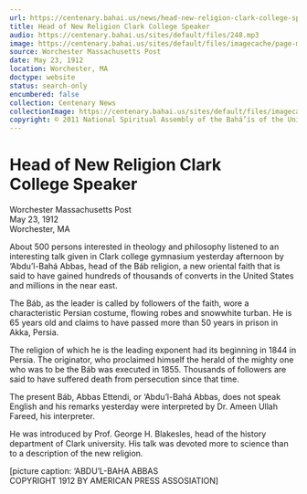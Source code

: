 ```yaml
---
url: https://centenary.bahai.us/news/head-new-religion-clark-college-speaker-0
title: Head of New Religion Clark College Speaker
audio: https://centenary.bahai.us/sites/default/files/248.mp3
image: https://centenary.bahai.us/sites/default/files/imagecache/page-main-image/images/press_clippings/05-24-1912%20Worchester%20Mass%20Post%20Head%20of%20New%20Religion%20Clark%20College%20Speaker.png
source: Worchester Massachusetts Post
date: May 23, 1912
location: Worchester, MA
doctype: website
status: search-only
encumbered: false
collection: Centenary News
collectionImage: https://centenary.bahai.us/sites/default/files/imagecache/theme-image/main_image/abdulbaha-overview-small_0.jpg
copyright: © 2011 National Spiritual Assembly of the Bahá’ís of the United States
---
```



# Head of New Religion Clark College Speaker

Worchester Massachusetts Post  
May 23, 1912  
Worchester, MA  



About 500 persons interested in theology and philosophy listened to an interesting talk given in Clark college gymnasium yesterday afternoon by ‘Abdu’l-Bahá Abbas, head of the Báb religion, a new oriental faith that is said to have gained hundreds of thousands of converts in the United States and millions in the near east.

The Báb, as the leader is called by followers of the faith, wore a characteristic Persian costume, flowing robes and snowwhite turban. He is 65 years old and claims to have passed more than 50 years in prison in Akka, Persia.

The religion of which he is the leading exponent had its beginning in 1844 in Persia. The originator, who proclaimed himself the herald of the mighty one who was to be the Báb was executed in 1855. Thousands of followers are said to have suffered death from persecution since that time.

The present Báb, Abbas Ettendi, or ‘Abdu’l-Bahá Abbas, does not speak English and his remarks yesterday were interpreted by Dr. Ameen Ullah Fareed, his interpreter.

He was introduced by Prof. George H. Blakesles, head of the history department of Clark university. His talk was devoted more to science than to a description of the new religion.

\[picture caption: ‘ABDU’L-BAHA ABBAS  
COPYRIGHT 1912 BY AMERICAN PRESS ASSOSIATION\]